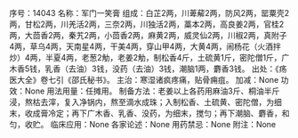 序号：14043
名称：军门一笑膏
组成：白芷2两，川萆薢2两，防风2两，罂粟壳2两，甘松2两，川羌活2两，三奈2两，川独活2两，藁本2两，高良姜2两，官桂2两，大茴香2两，秦艽2两，小茴香2两，麻黄2两，威灵仙2两，川椒2两，真附子4两，草乌4两，天南星4两，干美4两，穿山甲4两，大黄4两，闹杨花（火酒拌炒）4两，半夏4两，老葱2觔，老姜2觔，制松香4斤，土硫黄1斤，密陀僧1斤，广木香5钱，乳香（去油）3钱，没药（去油）3钱，潮脑1两，麝香3钱。
出处：《疡医大全》卷七引《邵氏秘书》。
主治：寒湿诸疯疼痛，贴骨痈疽。
加减：None
功效：None
用法用量：任摊用。
制备方法：老姜以上各药用麻油3斤、桐油半斤浸，熬枯去滓，复入净锅内，熬至滴水成珠；入制松香、土硫黄、密陀僧，为细末，收成膏冷定；再下广木香、乳香、没药，为细末，搅匀；再下潮脑、麝香，和匀，收贮。
临床应用：None
各家论述：None
用药禁忌：None
附注：None
